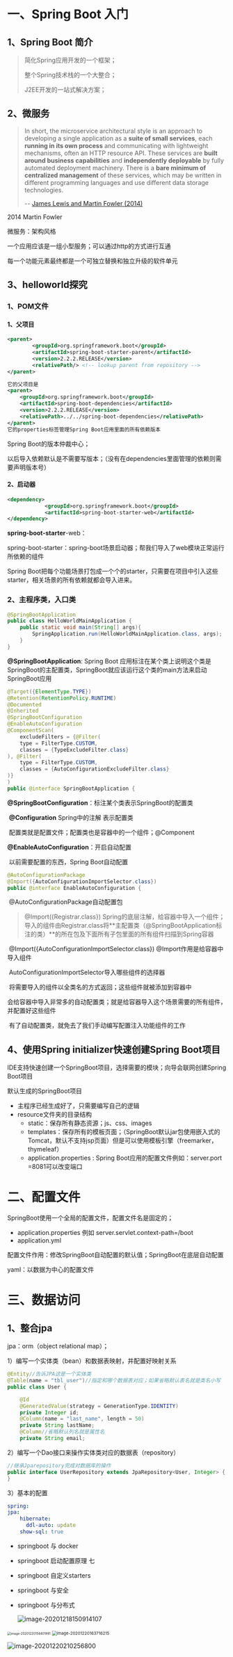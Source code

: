 # 一、Spring Boot 入门

## 1、Spring Boot 简介

> 简化Spring应用开发的一个框架；
>
> 整个Spring技术栈的一个大整合；
>
> J2EE开发的一站式解决方案；

## 2、微服务

> In short, the microservice architectural style is an approach to developing a single application as a **suite of small services**, each **running in its own process** and communicating with lightweight mechanisms, often an HTTP resource API. These services are **built around business capabilities** and **independently deployable** by fully automated deployment machinery. There is a **bare minimum of centralized management** of these services, which may be written in different programming languages and use different data storage technologies.
>
> -- [James Lewis and Martin Fowler (2014)](https://martinfowler.com/articles/microservices.html)

2014 Martin Fowler

微服务：架构风格

一个应用应该是一组小型服务；可以通过http的方式进行互通

每一个功能元素最终都是一个可独立替换和独立升级的软件单元

## 3、helloworld探究

### 1、POM文件

#### 1、父项目

```xml
<parent>
        <groupId>org.springframework.boot</groupId>
        <artifactId>spring-boot-starter-parent</artifactId>
        <version>2.2.2.RELEASE</version>
        <relativePath/> <!-- lookup parent from repository -->
</parent>

它的父项目是
<parent>
    <groupId>org.springframework.boot</groupId>
    <artifactId>spring-boot-dependencies</artifactId>
    <version>2.2.2.RELEASE</version>
    <relativePath>../../spring-boot-dependencies</relativePath>
</parent>
它的properties标签管理Spring Boot应用里面的所有依赖版本
```

Spring Boot的版本仲裁中心；

以后导入依赖默认是不需要写版本；（没有在dependencies里面管理的依赖则需要声明版本号）

#### 2、启动器

```xml
<dependency>
            <groupId>org.springframework.boot</groupId>
            <artifactId>spring-boot-starter-web</artifactId>
</dependency>
```

**spring-boot-starter**-web：

​	spring-boot-starter：spring-boot场景启动器；帮我们导入了web模块正常运行所依赖的组件

Spring Boot把每个功能场景打包成一个个的starter，只需要在项目中引入这些starter，相关场景的所有依赖就都会导入进来。

### 2、主程序类，入口类

```java
@SpringBootApplication
public class HelloWorldMainApplication {
    public static void main(String[] args){
        SpringApplication.run(HelloWorldMainApplication.class, args);
    }
}
```

**@SpringBootApplication**: Spring Boot 应用标注在某个类上说明这个类是SpringBoot的主配置类，SpringBoot就应该运行这个类的main方法来启动SpringBoot应用

```java
@Target({ElementType.TYPE})
@Retention(RetentionPolicy.RUNTIME)
@Documented
@Inherited
@SpringBootConfiguration
@EnableAutoConfiguration
@ComponentScan(
    excludeFilters = {@Filter(
    type = FilterType.CUSTOM,
    classes = {TypeExcludeFilter.class}
), @Filter(
    type = FilterType.CUSTOM,
    classes = {AutoConfigurationExcludeFilter.class}
)}
)
public @interface SpringBootApplication {
```

**@SpringBootConfiguration**：标注某个类表示SpringBoot的配置类

​		**@Configuration**  Spring中的注解 表示配置类

​			配置类就是配置文件；配置类也是容器中的一个组件；@Component

**@EnableAutoConfiguration**：开启自动配置

​		以前需要配置的东西，Spring Boot自动配置

```java
@AutoConfigurationPackage
@Import({AutoConfigurationImportSelector.class})
public @interface EnableAutoConfiguration {
```

​	@AutoConfigurationPackage自动配置包

>    @Import({Registrar.class}) Spring的底层注解，给容器中导入一个组件；导入的组件由Registrar.class将**主配置类（@SpringBootApplication标注的类）**的所在包及下面所有子包里面的所有组件扫描到Spring容器

​	@Import({AutoConfigurationImportSelector.class}) @Import作用是给容器中导入组件

​		AutoConfigurationImportSelector导入哪些组件的选择器

​		将需要导入的组件以全类名的方式返回；这些组件就被添加到容器中

​		会给容器中导入非常多的自动配置类；就是给容器导入这个场景需要的所有组件，并配置好这些组件

​		有了自动配置类，就免去了我们手动编写配置注入功能组件的工作

## 4、使用Spring initializer快速创建Spring Boot项目

IDE支持快速创建一个SpringBoot项目，选择需要的模块；向导会联网创建Spring Boot项目

默认生成的SpringBoot项目

- 主程序已经生成好了，只需要编写自己的逻辑
- resource文件夹的目录结构
  - static：保存所有静态资源；js、css、images
  - templates：保存所有的模板页面；（SpringBoot默认jar包使用嵌入式的Tomcat，默认不支持jsp页面）但是可以使用模板引擎（freemarker，thymeleaf）
  - application.properties : Spring Boot应用的配置文件例如：server.port =8081可以改变端口

# 二、配置文件

SpringBoot使用一个全局的配置文件，配置文件名是固定的；

- application.properties 例如 server.servlet.context-path=/boot
- application.yml

配置文件作用：修改SpringBoot自动配置的默认值；SpringBoot在底层自动配置

yaml：以数据为中心的配置文件

# 三、数据访问

## 1、整合jpa

jpa：orm（object relational map）；

1）编写一个实体类（bean）和数据表映射，并配置好映射关系

```java
@Entity//告诉JPA这是一个实体类
@Table(name = "tbl_user")//指定和哪个数据表对应；如果省略默认表名就是类名小写
public class User {

    @Id
    @GeneratedValue(strategy = GenerationType.IDENTITY)
    private Integer id;
    @Column(name = "last_name", length = 50)
    private String lastName;
    @Column//省略默认列名就是属性名
    private String email;
```



2）编写一个Dao接口来操作实体类对应的数据表（repository）

```java
//继承Jparepository完成对数据库的操作
public interface UserRepository extends JpaRepository<User, Integer> {
}
```



3）基本的配置

```yaml
spring:
jpa:
    hibernate:
      ddl-auto: update
    show-sql: true
```

- springboot 与 docker

- springboot 启动配置原理   七

- springboot 自定义starters

- springboot 与安全

- springboot 与分布式

  ![image-20201218150914107](C:\Users\hanka\AppData\Roaming\Typora\typora-user-images\image-20201218150914107.png)

<img src="C:\Users\hanka\AppData\Roaming\Typora\typora-user-images\image-20201220154401991.png" alt="image-20201220154401991" style="zoom:50%;" />

<img src="C:\Users\hanka\AppData\Roaming\Typora\typora-user-images\image-20201220163716215.png" alt="image-20201220163716215" style="zoom:67%;" />

![image-20201220210256800](C:\Users\hanka\AppData\Roaming\Typora\typora-user-images\image-20201220210256800.png)

